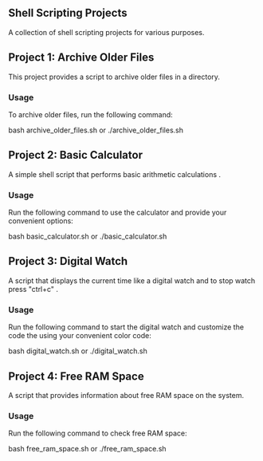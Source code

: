 ##  Shell Scripting Projects


A collection of shell scripting projects for various purposes.


## Project 1: Archive Older Files

This project provides a script to archive older files in a directory.

### Usage
To archive older files, run the following command:

bash archive_older_files.sh or 
./archive_older_files.sh 

## Project 2: Basic Calculator

A simple shell script that performs basic arithmetic calculations .

### Usage
Run the following command to use the calculator and provide your convenient options:

bash basic_calculator.sh or 
./basic_calculator.sh 


## Project 3: Digital Watch

A script that displays the current time like a digital watch and to stop watch press "ctrl+c" .

### Usage
Run the following command to start the digital watch and customize the code the using your convenient color code:

bash digital_watch.sh or
./digital_watch.sh

## Project 4: Free RAM Space

A script that provides information about free RAM space on the system.

### Usage
Run the following command to check free RAM space:

bash free_ram_space.sh or
./free_ram_space.sh
